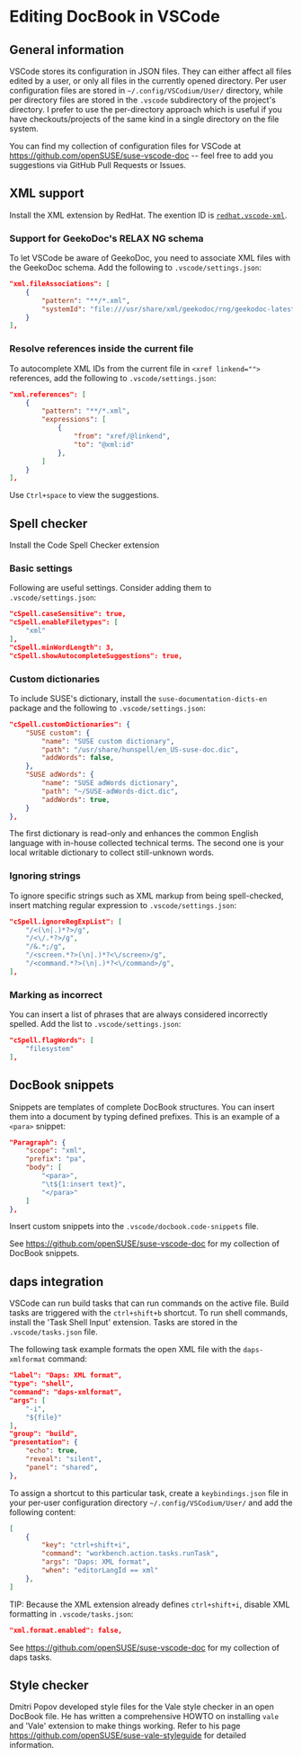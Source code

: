 # Editing DocBook in VSCode

## General information

VSCode stores its configuration in JSON files. They can either affect all files
edited by a user, or only all files in the currently opened directory. Per user
configuration files are stored in `~/.config/VSCodium/User/` directory, while
per directory files are stored in the `.vscode` subdirectory of the project's
directory. I prefer to use the per-directory approach which is useful if you
have checkouts/projects of the same kind in a single directory on the file
system.

You can find my collection of configuration files for VSCode at
https://github.com/openSUSE/suse-vscode-doc -- feel free to add you suggestions via GitHub
Pull Requests or Issues.


## XML support

Install the XML extension by RedHat. The exention ID is [`redhat.vscode-xml`](https://marketplace.visualstudio.com/items?itemName=redhat.vscode-xml).

### Support for GeekoDoc's RELAX NG schema

To let VSCode be aware of GeekoDoc, you need to associate XML files with the
GeekoDoc schema. Add the following to `.vscode/settings.json`:

```json
"xml.fileAssociations": [
    {
        "pattern": "**/*.xml",
        "systemId": "file:///usr/share/xml/geekodoc/rng/geekodoc-latest-flat.rng"
    }
],
```

### Resolve references inside the current file

To autocomplete XML IDs from the current file in `<xref linkend="">` references,
add the following to `.vscode/settings.json`:

```json
"xml.references": [
    {
        "pattern": "**/*.xml",
        "expressions": [
            {
                "from": "xref/@linkend",
                "to": "@xml:id"
            },
        ]
    }
],
```

Use `Ctrl+space` to view the suggestions.

## Spell checker

Install the Code Spell Checker extension

### Basic settings

Following are useful settings. Consider adding them to `.vscode/settings.json`:

```json
"cSpell.caseSensitive": true,
"cSpell.enableFiletypes": [
    "xml"
],
"cSpell.minWordLength": 3,
"cSpell.showAutocompleteSuggestions": true,
```

### Custom dictionaries

To include SUSE's dictionary, install the `suse-documentation-dicts-en` package
and the following to `.vscode/settings.json`:

```json
"cSpell.customDictionaries": {
    "SUSE custom": {
        "name": "SUSE custom dictionary",
        "path": "/usr/share/hunspell/en_US-suse-doc.dic",
        "addWords": false,
    },
    "SUSE adWords": {
        "name": "SUSE adWords dictionary",
        "path": "~/SUSE-adWords-dict.dic",
        "addWords": true,
    }
},
```

The first dictionary is read-only and enhances the common English language with
in-house collected technical terms. The second one is your local writable
dictionary to collect still-unknown words.

### Ignoring strings

To ignore specific strings such as XML markup from being spell-checked, insert
matching regular expression to `.vscode/settings.json`:

```json
"cSpell.ignoreRegExpList": [
    "/<(\n|.)*?>/g",
    "/<\/.*?>/g",
    "/&.*;/g",
    "/<screen.*?>(\n|.)*?<\/screen>/g",
    "/<command.*?>(\n|.)*?<\/command>/g",
],
```

### Marking as incorrect

You can insert a list of phrases that are always considered incorrectly spelled.
Add the list to  `.vscode/settings.json`:
```json
"cSpell.flagWords": [
    "filesystem"
],
```

## DocBook snippets

Snippets are templates of complete DocBook structures. You can insert them into
a document by typing defined prefixes. This is an example of a `<para>` snippet:

```json
"Paragraph": {
    "scope": "xml",
    "prefix": "pa",
    "body": [
        "<para>",
        "\t${1:insert text}",
        "</para>"
    ]
},
```

Insert custom snippets into the `.vscode/docbook.code-snippets` file.

See https://github.com/openSUSE/suse-vscode-doc for my collection of DocBook snippets.

## daps integration

VSCode can run build tasks that can run commands on the active file. Build tasks
are triggered with the `ctrl+shift+b` shortcut. To run shell commands, install
the 'Task Shell Input' extension. Tasks are stored in the `.vscode/tasks.json`
file.

The following task example formats the open XML file with the `daps-xmlformat`
command:

```json
"label": "Daps: XML format",
"type": "shell",
"command": "daps-xmlformat",
"args": [
    "-i",
    "${file}"
],
"group": "build",
"presentation": {
    "echo": true,
    "reveal": "silent",
    "panel": "shared",
},
```

To assign a shortcut to this particular task, create a `keybindings.json` file
in your per-user configuration directory `~/.config/VSCodium/User/` and add the
following content:

```json
[
    {
        "key": "ctrl+shift+i",
        "command": "workbench.action.tasks.runTask",
        "args": "Daps: XML format",
        "when": "editorLangId == xml"
    },
]
```

TIP: Because the XML extension already defines `ctrl+shift+i`, disable XML
formatting in `.vscode/tasks.json`:

```json
"xml.format.enabled": false,
```

See https://github.com/openSUSE/suse-vscode-doc for my collection of daps tasks.

## Style checker

Dmitri Popov developed style files for the Vale style checker in an open DocBook
file. He has written a comprehensive HOWTO on installing `vale` and 'Vale'
extension to make things working. Refer to his page
https://github.com/openSUSE/suse-vale-styleguide for detailed information.
